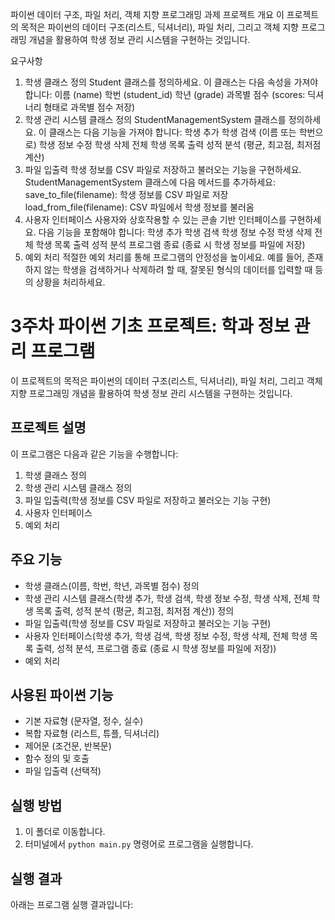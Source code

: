 파이썬 데이터 구조, 파일 처리, 객체 지향 프로그래밍 과제
프로젝트 개요
이 프로젝트의 목적은 파이썬의 데이터 구조(리스트, 딕셔너리), 파일 처리, 그리고 객체 지향 프로그래밍 개념을 활용하여 학생 정보 관리 시스템을 구현하는 것입니다.

요구사항
1. 학생 클래스 정의
Student 클래스를 정의하세요. 이 클래스는 다음 속성을 가져야 합니다:
이름 (name)
학번 (student_id)
학년 (grade)
과목별 점수 (scores: 딕셔너리 형태로 과목별 점수 저장)
2. 학생 관리 시스템 클래스 정의
StudentManagementSystem 클래스를 정의하세요. 이 클래스는 다음 기능을 가져야 합니다:
학생 추가
학생 검색 (이름 또는 학번으로)
학생 정보 수정
학생 삭제
전체 학생 목록 출력
성적 분석 (평균, 최고점, 최저점 계산)
3. 파일 입출력
학생 정보를 CSV 파일로 저장하고 불러오는 기능을 구현하세요.
StudentManagementSystem 클래스에 다음 메서드를 추가하세요:
save_to_file(filename): 학생 정보를 CSV 파일로 저장
load_from_file(filename): CSV 파일에서 학생 정보를 불러옴
4. 사용자 인터페이스
사용자와 상호작용할 수 있는 콘솔 기반 인터페이스를 구현하세요.
다음 기능을 포함해야 합니다:
학생 추가
학생 검색
학생 정보 수정
학생 삭제
전체 학생 목록 출력
성적 분석
프로그램 종료 (종료 시 학생 정보를 파일에 저장)
5. 예외 처리
적절한 예외 처리를 통해 프로그램의 안정성을 높이세요.
예를 들어, 존재하지 않는 학생을 검색하거나 삭제하려 할 때, 잘못된 형식의 데이터를 입력할 때 등의 상황을 처리하세요.

# 3주차 파이썬 기초 프로젝트: 학과 정보 관리 프로그램

이 프로젝트의 목적은 파이썬의 데이터 구조(리스트, 딕셔너리), 파일 처리, 그리고 객체 지향 프로그래밍 개념을 활용하여 학생 정보 관리 시스템을 구현하는 것입니다.

## 프로젝트 설명
이 프로그램은 다음과 같은 기능을 수행합니다:
1. 학생 클래스 정의
2. 학생 관리 시스템 클래스 정의
3. 파일 입출력(학생 정보를 CSV 파일로 저장하고 불러오는 기능 구현)
4. 사용자 인터페이스
5. 예외 처리

## 주요 기능
- 학생 클래스(이름, 학번, 학년, 과목별 점수) 정의
- 학생 관리 시스템 클래스(학생 추가, 학생 검색, 학생 정보 수정, 학생 삭제, 전체 학생 목록 출력, 성적 분석 (평균, 최고점, 최저점 계산)) 정의
- 파일 입출력(학생 정보를 CSV 파일로 저장하고 불러오는 기능 구현)
- 사용자 인터페이스(학생 추가, 학생 검색, 학생 정보 수정, 학생 삭제, 전체 학생 목록 출력, 성적 분석, 프로그램 종료 (종료 시 학생 정보를 파일에 저장))
- 예외 처리

## 사용된 파이썬 기능
- 기본 자료형 (문자열, 정수, 실수)
- 복합 자료형 (리스트, 튜플, 딕셔너리)
- 제어문 (조건문, 반복문)
- 함수 정의 및 호출
- 파일 입출력 (선택적)

## 실행 방법
1. 이 폴더로 이동합니다.
2. 터미널에서 `python main.py` 명령어로 프로그램을 실행합니다.

## 실행 결과
아래는 프로그램 실행 결과입니다:
